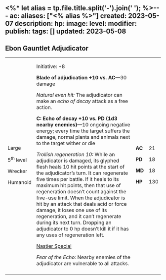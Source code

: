 <%* let alias = tp.file.title.split('-').join(' '); %>---
ac: 
aliases: ["<% alias %>"]
created: 2023-05-07
description: 
hp: 
image: 
level: 
modifier: 
publish: 
tags: []
updated: 2023-05-08
---

## Ebon Gauntlet Adjudicator

<table>
<colgroup>
<col style="width: 16%" />
<col style="width: 71%" />
<col style="width: 5%" />
<col style="width: 6%" />
</colgroup>
<tbody>
<tr class="odd">
<td><p>Large</p>
<p>5<sup>th</sup> level</p>
<p>Wrecker</p>
<p>Humanoid</p></td>
<td><p>Initiative: +8</p>
<p><strong>Blade of adjudication +10 vs. AC</strong>—30 damage</p>
<p><em>Natural even hit:</em> The adjudicator can make an <em>echo of
decay</em> attack as a free action.</p>
<p><strong>C: Echo of decay +10 vs. PD (1d3 nearby enemies)</strong>—10
ongoing negative energy; every time the target suffers the damage,
normal plants and animals next to the target wither or die</p>
<p><em>Trollish regeneration 10:</em> While an adjudicator is damaged,
its glyphed flesh heals 10 hit points at the start of the adjudicator’s
turn. It can regenerate five times per battle. If it heals to its
maximum hit points, then that use of regeneration doesn’t count against
the five-use limit. When the adjudicator is hit by an attack that deals
acid or force damage, it loses one use of its regeneration, and it can’t
regenerate during its next turn. Dropping an adjudicator to 0 hp doesn’t
kill it if it has any uses of regeneration left.</p>
<p><u>Nastier Special</u></p>
<p><em>Fear of the Echo:</em> Nearby enemies of the adjudicator are
vulnerable to all attacks.</p></td>
<td><p><strong>AC</strong></p>
<p><strong>PD</strong></p>
<p><strong>MD</strong></p>
<p><strong>HP</strong></p></td>
<td><p>21</p>
<p>18</p>
<p>18</p>
<p>130</p></td>
</tr>
<tr class="even">
<td></td>
<td></td>
<td></td>
<td></td>
</tr>
</tbody>
</table>
